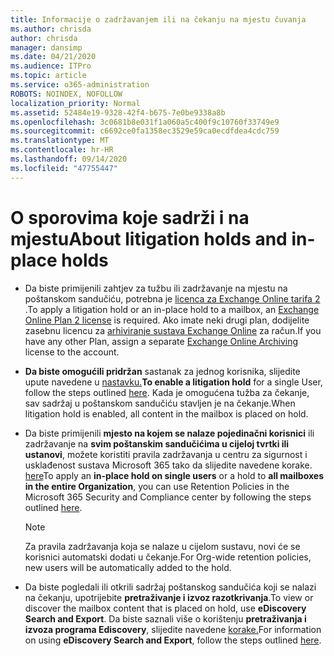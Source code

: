 ```yaml
---
title: Informacije o zadržavanjem ili na čekanju na mjestu čuvanja
ms.author: chrisda
author: chrisda
manager: dansimp
ms.date: 04/21/2020
ms.audience: ITPro
ms.topic: article
ms.service: o365-administration
ROBOTS: NOINDEX, NOFOLLOW
localization_priority: Normal
ms.assetid: 52484e19-9328-42f4-b675-7e0be9338a8b
ms.openlocfilehash: 3c0681b8e031f1a060a5c400f9c10760f33749e9
ms.sourcegitcommit: c6692ce0fa1358ec3529e59ca0ecdfdea4cdc759
ms.translationtype: MT
ms.contentlocale: hr-HR
ms.lasthandoff: 09/14/2020
ms.locfileid: "47755447"
---
```

# <a name="about-litigation-holds-and-in-place-holds"></a><span data-ttu-id="84e62-102">O sporovima koje sadrži i na mjestu</span><span class="sxs-lookup"><span data-stu-id="84e62-102">About litigation holds and in-place holds</span></span>

- <span data-ttu-id="84e62-103">Da biste primijenili zahtjev za tužbu ili zadržavanje na mjestu na poštanskom sandučiću, potrebna je [licenca za Exchange Online tarifa 2](https://docs.microsoft.com/office365/servicedescriptions/office-365-platform-service-description/office-365-plan-options) .</span><span class="sxs-lookup"><span data-stu-id="84e62-103">To apply a litigation hold or an in-place hold to a mailbox, an [Exchange Online Plan 2 license](https://docs.microsoft.com/office365/servicedescriptions/office-365-platform-service-description/office-365-plan-options) is required.</span></span> <span data-ttu-id="84e62-104">Ako imate neki drugi plan, dodijelite zasebnu licencu za [arhiviranje sustava Exchange Online](https://docs.microsoft.com/office365/servicedescriptions/exchange-online-archiving-service-description/exchange-online-archiving-service-description) za račun.</span><span class="sxs-lookup"><span data-stu-id="84e62-104">If you have any other Plan, assign a separate [Exchange Online Archiving](https://docs.microsoft.com/office365/servicedescriptions/exchange-online-archiving-service-description/exchange-online-archiving-service-description) license to the account.</span></span> 
    
- <span data-ttu-id="84e62-105">**Da biste omogućili pridržan** sastanak za jednog korisnika, slijedite upute navedene u [nastavku.](https://docs.microsoft.com/office365/SecurityCompliance/place-a-mailbox-on-litigation-hold)</span><span class="sxs-lookup"><span data-stu-id="84e62-105">**To enable a litigation hold** for a single User, follow the steps outlined [here](https://docs.microsoft.com/office365/SecurityCompliance/place-a-mailbox-on-litigation-hold).</span></span> <span data-ttu-id="84e62-106">Kada je omogućena tužba za čekanje, sav sadržaj u poštanskom sandučiću stavljen je na čekanje.</span><span class="sxs-lookup"><span data-stu-id="84e62-106">When litigation hold is enabled, all content in the mailbox is placed on hold.</span></span>
    
- <span data-ttu-id="84e62-107">Da biste primijenili **mjesto na kojem se nalaze pojedinačni korisnici** ili zadržavanje na **svim poštanskim sandučićima u cijeloj tvrtki ili ustanovi**, možete koristiti pravila zadržavanja u centru za sigurnost i usklađenost sustava Microsoft 365 tako da slijedite navedene korake. [here]( https://docs.microsoft.com/microsoft-365/compliance/retention-policies)</span><span class="sxs-lookup"><span data-stu-id="84e62-107">To apply an **in-place hold on single users** or a hold to **all mailboxes in the entire Organization**, you can use Retention Policies in the Microsoft 365 Security and Compliance center by following the steps outlined [here]( https://docs.microsoft.com/microsoft-365/compliance/retention-policies).</span></span>
    
    > [!NOTE]
    > <span data-ttu-id="84e62-108">Za pravila zadržavanja koja se nalaze u cijelom sustavu, novi će se korisnici automatski dodati u čekanje.</span><span class="sxs-lookup"><span data-stu-id="84e62-108">For Org-wide retention policies, new users will be automatically added to the hold.</span></span> 
  
- <span data-ttu-id="84e62-109">Da biste pogledali ili otkrili sadržaj poštanskog sandučića koji se nalazi na čekanju, upotrijebite **pretraživanje i izvoz razotkrivanja**.</span><span class="sxs-lookup"><span data-stu-id="84e62-109">To view or discover the mailbox content that is placed on hold, use **eDiscovery Search and Export**.</span></span> <span data-ttu-id="84e62-110">Da biste saznali više o korištenju **pretraživanja i izvoza programa Ediscovery**, slijedite navedene [korake.](https://docs.microsoft.com/microsoft-365/compliance/export-search-results)</span><span class="sxs-lookup"><span data-stu-id="84e62-110">For information on using **eDiscovery Search and Export**, follow the steps outlined [here](https://docs.microsoft.com/microsoft-365/compliance/export-search-results).</span></span>
    

